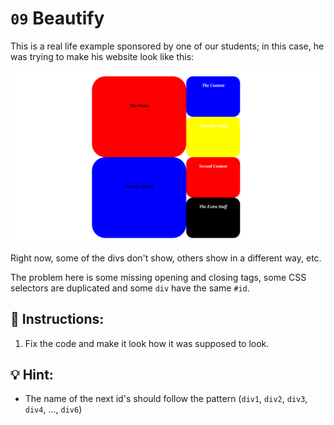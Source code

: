 # `09` Beautify

This is a real life example sponsored by one of our students; in this case, he was trying to make his website look like this:

![beautify](../../.learn/assets/09-Beauty.png?raw=true)

Right now, some of the divs don't show, others show in a different way, etc. 

The problem here is some missing opening and closing tags, some CSS selectors are duplicated and some `div` have the same `#id`.

## 📝 Instructions:

1. Fix the code and make it look how it was supposed to look.

## 💡 Hint:

+ The name of the next id's should follow the pattern (`div1`, `div2`, `div3`, `div4`, ..., `div6`)
